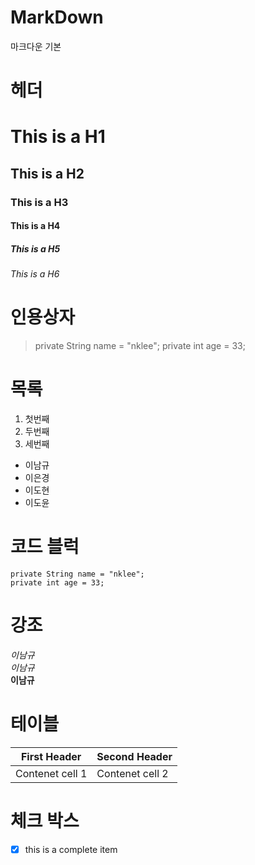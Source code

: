 # MarkDown
마크다운 기본

# 헤더
# This is a H1
## This is a H2
### This is a H3
#### This is a H4
##### This is a H5
###### This is a H6

# 인용상자
> private String name = "nklee";
private int age = 33;

# 목록
1. 첫번째
2. 두번째
3. 세번째

* 이남규
* 이은경
* 이도현
* 이도윤


# 코드 블럭
```
private String name = "nklee";
private int age = 33;
```
	

# 강조  
*이남규*  
_이남규_  
**이남규**  



# 테이블
First Header | Second Header
-------------| ------------
Contenet cell 1 | Contenet cell 2

# 체크 박스
- [x] this is a complete item 
